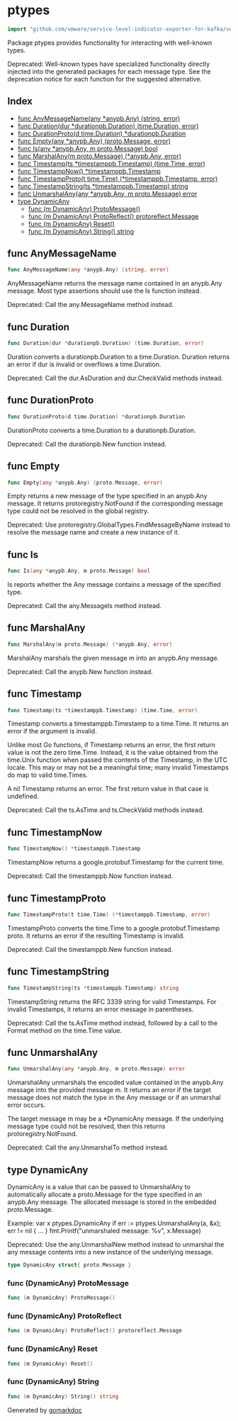 <!-- Code generated by gomarkdoc. DO NOT EDIT -->

# ptypes

```go
import "github.com/vmware/service-level-indicator-exporter-for-kafka/vendor/github.com/golang/protobuf/ptypes"
```

Package ptypes provides functionality for interacting with well\-known types.

Deprecated: Well\-known types have specialized functionality directly injected into the generated packages for each message type. See the deprecation notice for each function for the suggested alternative.

## Index

- [func AnyMessageName(any *anypb.Any) (string, error)](<#func-anymessagename>)
- [func Duration(dur *durationpb.Duration) (time.Duration, error)](<#func-duration>)
- [func DurationProto(d time.Duration) *durationpb.Duration](<#func-durationproto>)
- [func Empty(any *anypb.Any) (proto.Message, error)](<#func-empty>)
- [func Is(any *anypb.Any, m proto.Message) bool](<#func-is>)
- [func MarshalAny(m proto.Message) (*anypb.Any, error)](<#func-marshalany>)
- [func Timestamp(ts *timestamppb.Timestamp) (time.Time, error)](<#func-timestamp>)
- [func TimestampNow() *timestamppb.Timestamp](<#func-timestampnow>)
- [func TimestampProto(t time.Time) (*timestamppb.Timestamp, error)](<#func-timestampproto>)
- [func TimestampString(ts *timestamppb.Timestamp) string](<#func-timestampstring>)
- [func UnmarshalAny(any *anypb.Any, m proto.Message) error](<#func-unmarshalany>)
- [type DynamicAny](<#type-dynamicany>)
  - [func (m DynamicAny) ProtoMessage()](<#func-dynamicany-protomessage>)
  - [func (m DynamicAny) ProtoReflect() protoreflect.Message](<#func-dynamicany-protoreflect>)
  - [func (m DynamicAny) Reset()](<#func-dynamicany-reset>)
  - [func (m DynamicAny) String() string](<#func-dynamicany-string>)


## func AnyMessageName

```go
func AnyMessageName(any *anypb.Any) (string, error)
```

AnyMessageName returns the message name contained in an anypb.Any message. Most type assertions should use the Is function instead.

Deprecated: Call the any.MessageName method instead.

## func Duration

```go
func Duration(dur *durationpb.Duration) (time.Duration, error)
```

Duration converts a durationpb.Duration to a time.Duration. Duration returns an error if dur is invalid or overflows a time.Duration.

Deprecated: Call the dur.AsDuration and dur.CheckValid methods instead.

## func DurationProto

```go
func DurationProto(d time.Duration) *durationpb.Duration
```

DurationProto converts a time.Duration to a durationpb.Duration.

Deprecated: Call the durationpb.New function instead.

## func Empty

```go
func Empty(any *anypb.Any) (proto.Message, error)
```

Empty returns a new message of the type specified in an anypb.Any message. It returns protoregistry.NotFound if the corresponding message type could not be resolved in the global registry.

Deprecated: Use protoregistry.GlobalTypes.FindMessageByName instead to resolve the message name and create a new instance of it.

## func Is

```go
func Is(any *anypb.Any, m proto.Message) bool
```

Is reports whether the Any message contains a message of the specified type.

Deprecated: Call the any.MessageIs method instead.

## func MarshalAny

```go
func MarshalAny(m proto.Message) (*anypb.Any, error)
```

MarshalAny marshals the given message m into an anypb.Any message.

Deprecated: Call the anypb.New function instead.

## func Timestamp

```go
func Timestamp(ts *timestamppb.Timestamp) (time.Time, error)
```

Timestamp converts a timestamppb.Timestamp to a time.Time. It returns an error if the argument is invalid.

Unlike most Go functions, if Timestamp returns an error, the first return value is not the zero time.Time. Instead, it is the value obtained from the time.Unix function when passed the contents of the Timestamp, in the UTC locale. This may or may not be a meaningful time; many invalid Timestamps do map to valid time.Times.

A nil Timestamp returns an error. The first return value in that case is undefined.

Deprecated: Call the ts.AsTime and ts.CheckValid methods instead.

## func TimestampNow

```go
func TimestampNow() *timestamppb.Timestamp
```

TimestampNow returns a google.protobuf.Timestamp for the current time.

Deprecated: Call the timestamppb.Now function instead.

## func TimestampProto

```go
func TimestampProto(t time.Time) (*timestamppb.Timestamp, error)
```

TimestampProto converts the time.Time to a google.protobuf.Timestamp proto. It returns an error if the resulting Timestamp is invalid.

Deprecated: Call the timestamppb.New function instead.

## func TimestampString

```go
func TimestampString(ts *timestamppb.Timestamp) string
```

TimestampString returns the RFC 3339 string for valid Timestamps. For invalid Timestamps, it returns an error message in parentheses.

Deprecated: Call the ts.AsTime method instead, followed by a call to the Format method on the time.Time value.

## func UnmarshalAny

```go
func UnmarshalAny(any *anypb.Any, m proto.Message) error
```

UnmarshalAny unmarshals the encoded value contained in the anypb.Any message into the provided message m. It returns an error if the target message does not match the type in the Any message or if an unmarshal error occurs.

The target message m may be a \*DynamicAny message. If the underlying message type could not be resolved, then this returns protoregistry.NotFound.

Deprecated: Call the any.UnmarshalTo method instead.

## type DynamicAny

DynamicAny is a value that can be passed to UnmarshalAny to automatically allocate a proto.Message for the type specified in an anypb.Any message. The allocated message is stored in the embedded proto.Message.

Example: var x ptypes.DynamicAny if err := ptypes.UnmarshalAny\(a, &x\); err \!= nil \{ ... \} fmt.Printf\("unmarshaled message: %v", x.Message\)

Deprecated: Use the any.UnmarshalNew method instead to unmarshal the any message contents into a new instance of the underlying message.

```go
type DynamicAny struct{ proto.Message }
```

### func \(DynamicAny\) ProtoMessage

```go
func (m DynamicAny) ProtoMessage()
```

### func \(DynamicAny\) ProtoReflect

```go
func (m DynamicAny) ProtoReflect() protoreflect.Message
```

### func \(DynamicAny\) Reset

```go
func (m DynamicAny) Reset()
```

### func \(DynamicAny\) String

```go
func (m DynamicAny) String() string
```



Generated by [gomarkdoc](<https://github.com/princjef/gomarkdoc>)
